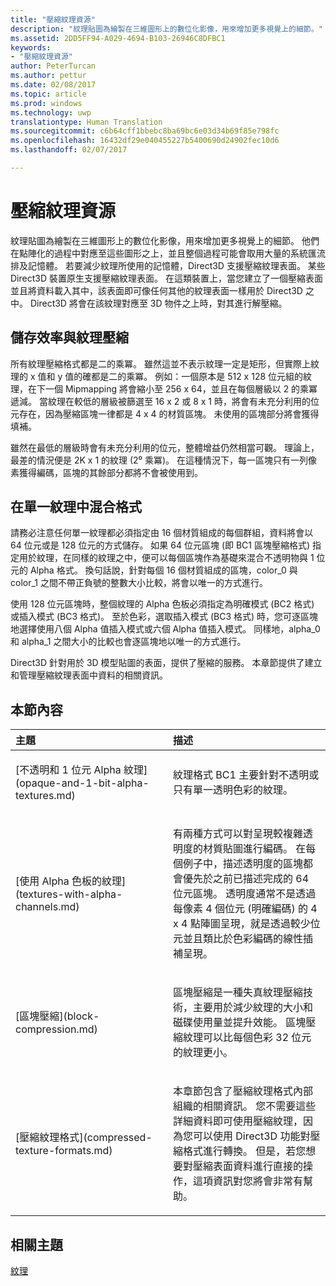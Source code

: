 ```yaml
---
title: "壓縮紋理資源"
description: "紋理貼圖為繪製在三維圖形上的數位化影像，用來增加更多視覺上的細節。"
ms.assetid: 2DD5FF94-A029-4694-B103-26946C8DFBC1
keywords:
- "壓縮紋理資源"
author: PeterTurcan
ms.author: pettur
ms.date: 02/08/2017
ms.topic: article
ms.prod: windows
ms.technology: uwp
translationtype: Human Translation
ms.sourcegitcommit: c6b64cff1bbebc8ba69bc6e03d34b69f85e798fc
ms.openlocfilehash: 16432df29e040455227b5400690d24902fec10d6
ms.lasthandoff: 02/07/2017

---
```


# <a name="compressed-texture-resources"></a>壓縮紋理資源


紋理貼圖為繪製在三維圖形上的數位化影像，用來增加更多視覺上的細節。 他們在點陣化的過程中對應至這些圖形之上，並且整個過程可能會取用大量的系統匯流排及記憶體。 若要減少紋理所使用的記憶體，Direct3D 支援壓縮紋理表面。 某些 Direct3D 裝置原生支援壓縮紋理表面。 在這類裝置上，當您建立了一個壓縮表面並且將資料載入其中，該表面即可像任何其他的紋理表面一樣用於 Direct3D 之中。 Direct3D 將會在該紋理對應至 3D 物件之上時，對其進行解壓縮。

## <a name="span-idstorage-efficiency-and-texture-compressionspanspan-idstorage-efficiency-and-texture-compressionspanspan-idstorage-efficiency-and-texture-compressionspanstorage-efficiency-and-texture-compression"></a><span id="Storage-Efficiency-and-Texture-Compression"></span><span id="storage-efficiency-and-texture-compression"></span><span id="STORAGE-EFFICIENCY-AND-TEXTURE-COMPRESSION"></span>儲存效率與紋理壓縮


所有紋理壓縮格式都是二的乘冪。 雖然這並不表示紋理一定是矩形，但實際上紋理的 x 值和 y 值的確都是二的乘冪。 例如：一個原本是 512 x 128 位元組的紋理，在下一個 Mipmapping 將會縮小至 256 x 64，並且在每個層級以 2 的乘冪遞減。 當紋理在較低的層級被篩選至 16 x 2 或 8 x 1 時，將會有未充分利用的位元存在，因為壓縮區塊一律都是 4 x 4 的材質區塊。 未使用的區塊部分將會獲得填補。

雖然在最低的層級時會有未充分利用的位元，整體增益仍然相當可觀。 理論上，最差的情況便是 2K x 1 的紋理 (2⁰ 乘冪)。 在這種情況下，每一區塊只有一列像素獲得編碼，區塊的其餘部分都將不會被使用到。

## <a name="span-idmixing-formats-within-a-single-texturespanspan-idmixing-formats-within-a-single-texturespanspan-idmixing-formats-within-a-single-texturespanmixing-formats-within-a-single-texture"></a><span id="Mixing-Formats-Within-a-Single-Texture"></span><span id="mixing-formats-within-a-single-texture"></span><span id="MIXING-FORMATS-WITHIN-A-SINGLE-TEXTURE"></span>在單一紋理中混合格式


請務必注意任何單一紋理都必須指定由 16 個材質組成的每個群組，資料將會以 64 位元或是 128 位元的方式儲存。 如果 64 位元區塊 (即 BC1 區塊壓縮格式) 指定用於紋理，在同樣的紋理之中，便可以每個區塊作為基礎來混合不透明物與 1 位元的 Alpha 格式。 換句話說，針對每個 16 個材質組成的區塊，color\_0 與 color\_1 之間不帶正負號的整數大小比較，將會以唯一的方式進行。

使用 128 位元區塊時，整個紋理的 Alpha 色板必須指定為明確模式 (BC2 格式) 或插入模式 (BC3 格式)。 至於色彩，選取插入模式 (BC3 格式) 時，您可逐區塊地選擇使用八個 Alpha 值插入模式或六個 Alpha 值插入模式。 同樣地，alpha\_0 和 alpha\_1 之間大小的比較也會逐區塊地以唯一的方式進行。

Direct3D 針對用於 3D 模型貼圖的表面，提供了壓縮的服務。 本章節提供了建立和管理壓縮紋理表面中資料的相關資訊。

## <a name="span-idin-this-sectionspanin-this-section"></a><span id="in-this-section"></span>本節內容


<table>
<colgroup>
<col width="50%" />
<col width="50%" />
</colgroup>
<thead>
<tr class="header">
<th align="left">主題</th>
<th align="left">描述</th>
</tr>
</thead>
<tbody>
<tr class="odd">
<td align="left"><p>[不透明和 1 位元 Alpha 紋理](opaque-and-1-bit-alpha-textures.md)</p></td>
<td align="left"><p>紋理格式 BC1 主要針對不透明或只有單一透明色彩的紋理。</p></td>
</tr>
<tr class="even">
<td align="left"><p>[使用 Alpha 色板的紋理](textures-with-alpha-channels.md)</p></td>
<td align="left"><p>有兩種方式可以對呈現較複雜透明度的材質貼圖進行編碼。 在每個例子中，描述透明度的區塊都會優先於之前已描述完成的 64 位元區塊。 透明度通常不是透過每像素 4 個位元 (明確編碼) 的 4 x 4 點陣圖呈現，就是透過較少位元並且類比於色彩編碼的線性插補呈現。</p></td>
</tr>
<tr class="odd">
<td align="left"><p>[區塊壓縮](block-compression.md)</p></td>
<td align="left"><p>區塊壓縮是一種失真紋理壓縮技術，主要用於減少紋理的大小和磁碟使用量並提升效能。 區塊壓縮紋理可以比每個色彩 32 位元的紋理更小。</p></td>
</tr>
<tr class="even">
<td align="left"><p>[壓縮紋理格式](compressed-texture-formats.md)</p></td>
<td align="left"><p>本章節包含了壓縮紋理格式內部組織的相關資訊。 您不需要這些詳細資料即可使用壓縮紋理，因為您可以使用 Direct3D 功能對壓縮格式進行轉換。 但是，若您想要對壓縮表面資料進行直接的操作，這項資訊對您將會非常有幫助。</p></td>
</tr>
</tbody>
</table>

 

## <a name="span-idrelated-topicsspanrelated-topics"></a><span id="related-topics"></span>相關主題


[紋理](textures.md)

 

 





